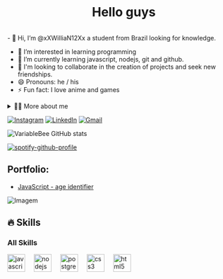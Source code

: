 
<!--título-->
<div id="user-content-toc">
  <ul align="center">
    <summary><h1 style="display: inline-block">Hello guys</h1></summary>
</div>

<!-- Presentation -->
<p>
- 👋 Hi, I’m @xXWilliaN12Xx a student from Brazil looking for knowledge.
  
- 👀 I’m interested in learning programming
- 🌱 I’m currently learning javascript, nodejs, git and github.
- 💞️ I'm looking to collaborate in the creation of projects and seek new friendships.
- 😄 Pronouns: he / his
- ⚡ Fun fact: I love anime and games
</p>

<!-- Dropdown -->
<details>
  <summary>👨‍💻 More about me</summary>

  - 💬 I am a 19 year old young man who dreams of becoming a skilled professional in the future, I want to become a back end developer and use my skills in the world of programming.

  - ⚡I love games and anime and I believe that the basis for success is persistence and the desire to always grow, I know that you who are reading also believe this.
</details>

<!-- Links -->
[![Instagram](https://img.shields.io/badge/Instagram-E4405F?style=for-the-badge&logo=instagram&logoColor=white)](https://www.instagram.com/willa._13?igsh=cGV1dXhpajFnaXJm)
[![LinkedIn](https://img.shields.io/badge/LinkedIn-0077B5?style=for-the-badge&logo=linkedin&logoColor=white)](https://www.linkedin.com/in/willian-rodrigues-7517aa259/)
[![Gmail](https://img.shields.io/badge/Gmail-D14836?style=for-the-badge&logo=gmail&logoColor=white)](willian11330@gmail.com)



<!-- GithubStats -->
![VariableBee GitHub stats](https://github-readme-stats.vercel.app/api?username=xXWilliaN12Xx&show_icons=true&theme=great-gatsby)

[![spotify-github-profile](https://spotify-github-profile.vercel.app/api/view?uid=willian11330&cover_image=true&theme=novatorem&show_offline=false&background_color=1c1717&interchange=false&bar_color=53b14f&bar_color_cover=false)](https://github.com/kittinan/spotify-github-profile)

<!-- Portfolio -->
## Portfolio:
- [JavaScript - age identifier](https://github.com/xXWilliaN12Xx/Identificador-de-idade)

<!-- GIF -->
<p align="left">
  <img align="center" src="https://github.com/VariableBee/VariableBee/assets/77739311/4e9f41af-6b57-49a7-b15a-74322e96b4d7" alt="Imagem">
</p>

## 🔥 Skills
<!-- Skills: Programming Languages -->
  <div style="flex-basis: 48%;">
    <h3>All Skills</h3>
<div align="left">
  <img src="https://cdn.jsdelivr.net/gh/devicons/devicon/icons/javascript/javascript-original.svg" height="40" alt="javascript logo"  />
  <img width="12" />
  <img src="https://cdn.jsdelivr.net/gh/devicons/devicon/icons/nodejs/nodejs-original.svg" height="40" alt="nodejs logo"  />
  <img width="12" />
  <img src="https://cdn.jsdelivr.net/gh/devicons/devicon/icons/postgresql/postgresql-original.svg" height="40" alt="postgresql logo"  />
  <img width="12" />
  <img src="https://cdn.jsdelivr.net/gh/devicons/devicon/icons/css3/css3-original.svg" height="40" alt="css3 logo"  />
  <img width="12" />
  <img src="https://cdn.jsdelivr.net/gh/devicons/devicon/icons/html5/html5-original.svg" height="40" alt="html5 logo"  />
</div>

###
  </div>
  
